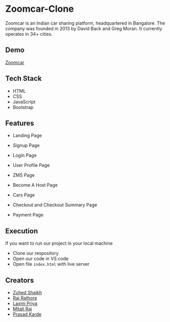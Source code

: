 # Zoomcar-Clone
Zoomcar is an Indian car sharing platform, headquartered in Bangalore. The company was founded in 2013 by David Back and Greg Moran. It currently operates in 34+ cities.


## Demo

[Zoomcar](https://magical-kashata-a20ef2.netlify.app/)


## Tech Stack

- HTML
- CSS
- JavaScript
- Bootstrap


## Features

- Landing Page

- Signup Page

- Login Page

- User Profile Page

- ZMS Page

- Become A Host Page

- Cars Page

- Checkout and Checkout Summary Page

- Payment Page


## Execution

If you want to run our project in your local machine

- Clone our respository
- Open our code in VS code
- Open file `index.html` with live server

## Creators

- [Zuhed Shaikh](https://github.com/zuhedshaikh95)
- [Raj Rathore](https://github.com/Raj-1313)
- [Laxmi Priya]()
- [Mitali Raj]()
- [Prasad Karde](https://github.com/PrasadK05/)






